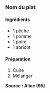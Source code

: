 
### Nom du plat

#### Ingrédients
- 1 pêche
- 1 pomme
- 1 poire
- 1 abricot

#### Préparation
1. Cuire
2. Mélanger


**Source : Alice (95)**
